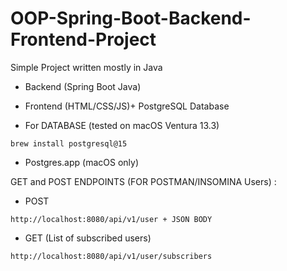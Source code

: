 # OOP-Spring-Boot-Backend-Frontend-Project

Simple Project written mostly in Java

- Backend (Spring Boot Java) 
- Frontend (HTML/CSS/JS)+ PostgreSQL Database

- For DATABASE (tested on macOS Ventura 13.3)

```
brew install postgresql@15
```
- Postgres.app (macOS only)

GET and POST ENDPOINTS (FOR POSTMAN/INSOMINA Users) :

- POST
```
http://localhost:8080/api/v1/user + JSON BODY
```
- GET (List of subscribed users)
```
http://localhost:8080/api/v1/user/subscribers
```
